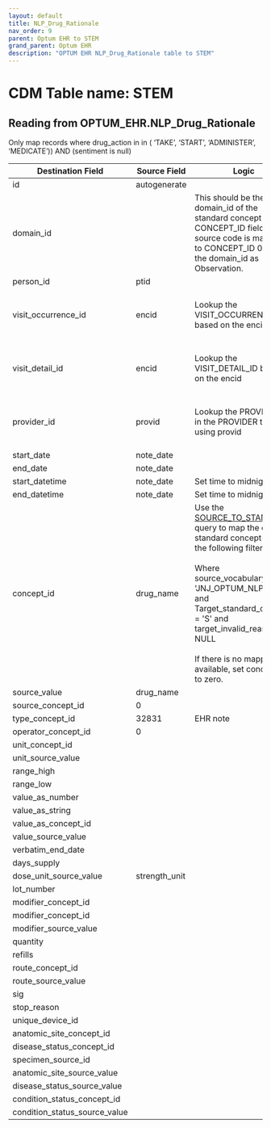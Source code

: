 ```yaml
---
layout: default
title: NLP_Drug_Rationale
nav_order: 9
parent: Optum EHR to STEM
grand_parent: Optum EHR
description: "OPTUM EHR NLP_Drug_Rationale table to STEM"
---
```


# CDM Table name: STEM

## Reading from OPTUM_EHR.NLP_Drug_Rationale

Only map records where drug_action in in ( ‘TAKE’, ‘START’, ‘ADMINISTER’, ‘MEDICATE’)) AND (sentiment is null) 

|     Destination Field    |     Source Field    |     Logic    |     Comment    |
|-|-|-|-|
| id | autogenerate  | | |
| domain_id |   | This should be the domain_id of the standard concept in the CONCEPT_ID field. If a source code is mapped to CONCEPT_ID 0, put the domain_id as Observation.| |
| person_id | ptid | | |
| visit_occurrence_id | encid | Lookup the VISIT_OCCURRENCE_ID based on the encid | If there is no encid, then leave blank |
| visit_detail_id| encid | Lookup the VISIT_DETAIL_ID based on the encid| If there is not encid, then leave blank|
| provider_id | provid | Lookup the PROVIDER_ID in the PROVIDER table using provid| If there is no provid then leave blank|
| start_date | note_date  | | |
| end_date | note_date |  | | 
| start_datetime | note_date | Set time to midnight| |
| end_datetime | note_date | Set time to midnight | |
| concept_id |drug_name |Use the [SOURCE_TO_STANDARD](https://github.com/OHDSI/ETL-LambdaBuilder/blob/master/docs/Standard%20Queries/SOURCE_TO_STANDARD.sql) query to map the code to standard concept(s) with the following filters: <br> <br>  Where source_vocabulary_id = 'JNJ_OPTUM_NLP_DRUG'  and Target_standard_concept = 'S'  and target_invalid_reason is NULL <br><br>If there is no mapping available, set concept_id to zero.| |
|source_value| drug_name |||
| source_concept_id | 0 | | |
| type_concept_id | 32831  | EHR note | | 
| operator_concept_id | 0 | | |
| unit_concept_id | | | |
| unit_source_value |  | | |
| range_high | |  | | 
| range_low |  | | |
| value_as_number |  || |
| value_as_string | || |
| value_as_concept_id |  | | |
| value_source_value |  | | |
| verbatim_end_date |   | | |
| days_supply |  | | |
| dose_unit_source_value | strength_unit | | |
| lot_number |  | | |
| modifier_concept_id |   | | |
| modifier_concept_id |  | | |
| modifier_source_value |  | | |
| quantity | | | |
| refills | | | |
| route_concept_id |  |  | |
| route_source_value | | | |
| sig |   | | |
| stop_reason |  | | |
| unique_device_id |  | | |
| anatomic_site_concept_id |  | | |
| disease_status_concept_id |   | | |
| specimen_source_id | | | |
| anatomic_site_source_value |  | | |
| disease_status_source_value |  | | |
| condition_status_concept_id | | | |
| condition_status_source_value | | | |